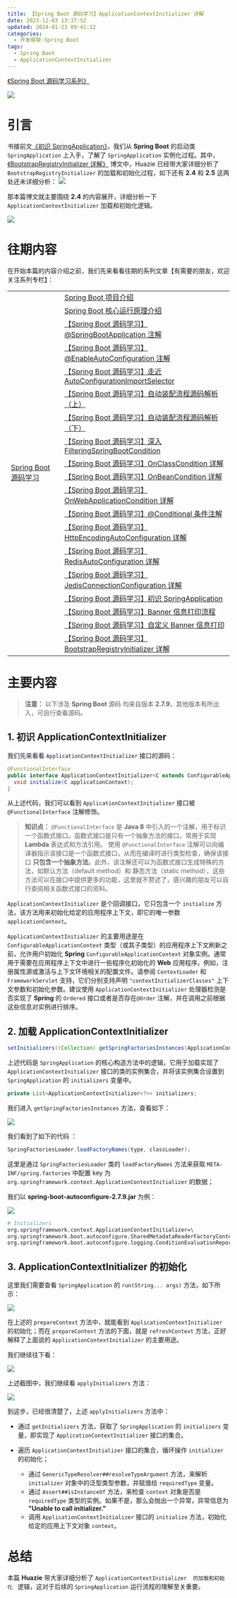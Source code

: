 ```yaml
---
title: 【Spring Boot 源码学习】ApplicationContextInitializer 详解
date: 2023-12-03 13:37:52
updated: 2024-01-23 09:41:12
categories:
  - 开发框架-Spring Boot
tags:
  - Spring Boot
  - ApplicationContextInitializer
---
```


[《Spring Boot 源码学习系列》](/categories/开发框架-Spring-Boot/)

![](/images/spring-boot-logo.png)

# 引言

书接前文[《初识 SpringApplication》](/2023/11/12/spring-boot/spring-boot-sourcecode-springapplication/)，我们从 **Spring Boot** 的启动类 `SpringApplication` 上入手，了解了 `SpringApplication` 实例化过程。其中，[《BootstrapRegistryInitializer 详解》](/2023/11/30/spring-boot/spring-boot-sourcecode-bootstrapregistryinitializer/)  博文中，Huazie 已经带大家详细分析了 `BootstrapRegistryInitializer` 的加载和初始化过程，如下还有 **2.4** 和 **2.5** 这两处还未详细分析：
![](/images/springboot/loader.png)

那本篇博文就主要围绕 **2.4** 的内容展开，详细分析一下`ApplicationContextInitializer` 加载和初始化逻辑。

[![](/images/flea-framework.png)](https://github.com/Huazie/flea-framework)

# 往期内容
在开始本篇的内容介绍之前，我们先来看看往期的系列文章【有需要的朋友，欢迎关注系列专栏】：

<table>
  <tr>
    <td rowspan="20" align="left" > 
      <a href="/categories/开发框架-Spring-Boot/">Spring Boot 源码学习</a> 
    </td>
  </tr>
  <tr>
    <td align="left"> 
      <a href="/2023/02/19/spring-boot/spring-boot-project-introduction/">Spring Boot 项目介绍</a> 
    </td>
  </tr>
  <tr>
    <td align="left"> 
      <a href="/2023/07/13/spring-boot/spring-boot-core-operating-principle/">Spring Boot 核心运行原理介绍</a> 
    </td>
  </tr>
  <tr>
    <td align="left"> 
      <a href="/2023/07/16/spring-boot/spring-boot-sourcecode-springbootapplication/">【Spring Boot 源码学习】@SpringBootApplication 注解</a> 
    </td>
  </tr>
  <tr>
    <td align="left"> 
      <a href="/2023/07/22/spring-boot/spring-boot-sourcecode-enableautoconfiguration/">【Spring Boot 源码学习】@EnableAutoConfiguration 注解</a> 
    </td>
  </tr>
  <tr>
    <td align="left"> 
      <a href="/2023/07/30/spring-boot/spring-boot-sourcecode-autoconfigurationimportselector/">【Spring Boot 源码学习】走近 AutoConfigurationImportSelector</a> 
    </td>
  </tr>
  <tr>
    <td align="left" > 
      <a href="/2023/08/06/spring-boot/spring-boot-sourcecode-autoconfigurationdetail-1/">【Spring Boot 源码学习】自动装配流程源码解析（上）</a> 
    </td>
  </tr>
  <tr>
    <td align="left" > 
      <a href="/2023/08/21/spring-boot/spring-boot-sourcecode-autoconfigurationdetail-2/">【Spring Boot 源码学习】自动装配流程源码解析（下）</a> 
    </td>
  </tr>
  <tr>
    <td align="left" > 
      <a href="/2023/09/08/spring-boot/spring-boot-sourcecode-filteringspringbootcondition/">【Spring Boot 源码学习】深入 FilteringSpringBootCondition</a> 
    </td>
  </tr>
  <tr>
    <td align="left" > 
      <a href="/2023/09/11/spring-boot/spring-boot-sourcecode-onclasscondition/">【Spring Boot 源码学习】OnClassCondition 详解</a> 
    </td>
  </tr>
  <tr>
    <td align="left" > 
      <a href="/2023/09/21/spring-boot/spring-boot-sourcecode-onbeancondition/">【Spring Boot 源码学习】OnBeanCondition 详解</a> 
    </td>
  </tr>
  <tr>
    <td align="left" > 
      <a href="/2023/10/06/spring-boot/spring-boot-sourcecode-onwebapplicationcondition/">【Spring Boot 源码学习】OnWebApplicationCondition 详解</a> 
    </td>
  </tr>
  <tr>
    <td align="left" > 
      <a href="/2023/10/15/spring-boot/spring-boot-sourcecode-conditional/">【Spring Boot 源码学习】@Conditional 条件注解</a> 
    </td>
  </tr>
  <tr>
    <td align="left" > 
      <a href="/2023/10/22/spring-boot/spring-boot-sourcecode-httpencodingautoconfiguration/">【Spring Boot 源码学习】HttpEncodingAutoConfiguration 详解</a> 
    </td>
  </tr>
  <tr>
    <td align="left" > 
      <a href="/2023/10/29/spring-boot/spring-boot-sourcecode-redisautoconfiguration/">【Spring Boot 源码学习】RedisAutoConfiguration 详解</a> 
    </td>
  </tr>
  <tr>
    <td align="left" > 
      <a href="/2023/11/05/spring-boot/spring-boot-sourcecode-jedisconnectionconfiguration/">【Spring Boot 源码学习】JedisConnectionConfiguration 详解</a> 
    </td>
  </tr>
  <tr>
    <td align="left" > 
      <a href="/2023/11/12/spring-boot/spring-boot-sourcecode-springapplication/">【Spring Boot 源码学习】初识 SpringApplication</a> 
    </td>
  </tr>
  <tr>
    <td align="left" > 
      <a href="/2023/11/19/spring-boot/spring-boot-sourcecode-banner-printer/">【Spring Boot 源码学习】Banner 信息打印流程</a> 
    </td>
  </tr>
  <tr>
    <td align="left" > 
      <a href="/2023/11/24/spring-boot/spring-boot-sourcecode-custom-banner-printer/">【Spring Boot 源码学习】自定义 Banner 信息打印</a> 
    </td>
  </tr>
  <tr>
    <td align="left" > 
      <a href="/2023/11/30/spring-boot/spring-boot-sourcecode-bootstrapregistryinitializer/">【Spring Boot 源码学习】BootstrapRegistryInitializer 详解</a> 
    </td>
  </tr>
</table>

# 主要内容
> **注意：** 以下涉及 **Spring Boot** 源码 均来自版本 **2.7.9**，其他版本有所出入，可自行查看源码。
## 1. 初识 ApplicationContextInitializer
我们先来看看 `ApplicationContextInitializer` 接口的源码：

```java
@FunctionalInterface
public interface ApplicationContextInitializer<C extends ConfigurableApplicationContext> {
  void initialize(C applicationContext);
}
```

从上述代码，我们可以看到 `ApplicationContextInitializer` 接口被  `@FunctionalInterface` 注解修饰。

> **知识点：** `@FunctionalInterface` 是 **Java 8** 中引入的一个注解，用于标识一个函数式接口。函数式接口是只有一个抽象方法的接口，常用于实现 **Lambda** 表达式和方法引用。
> 使用 `@FunctionalInterface` 注解可以向编译器指示该接口是一个函数式接口，从而在编译时进行类型检查，确保该接口 **只包含一个抽象方法**。此外，该注解还可以为函数式接口生成特殊的方法，如默认方法（default method）和 静态方法（static method），这些方法可以在接口中提供更多的功能，这里就不赘述了，感兴趣的朋友可以自行查阅相关函数式接口的资料。

`ApplicationContextInitializer` 是个回调接口，它只包含一个 `initialize` 方法，该方法用来初始化给定的应用程序上下文，即它的唯一参数 `applicationContext`。

`ApplicationContextInitializer` 的主要用途是在 `ConfigurableApplicationContext` 类型（或其子类型）的应用程序上下文刷新之前，允许用户初始化 **Spring** `ConfigurableApplicationContext` 对象实例。通常用于需要在应用程序上下文中进行一些程序化初始化的 **Web** 应用程序。例如，注册属性源或激活与上下文环境相关的配置文件。请参阅 `ContextLoader` 和`FrameworkServlet` 支持，它们分别支持声明 `"contextInitializerClasses"` 上下文参数和初始化参数。建议使用 `ApplicationContextInitializer` 处理器检测是否实现了 **Spring** 的 `Ordered` 接口或者是否存在`@Order` 注解，并在调用之前根据这些信息对实例进行排序。

## 2. 加载 ApplicationContextInitializer

```java
setInitializers((Collection) getSpringFactoriesInstances(ApplicationContextInitializer.class));
```

上述代码是 `SpringApplication` 的核心构造方法中的逻辑，它用于加载实现了 `ApplicationContextInitializer` 接口的类的实例集合，并将该实例集合设置到 `SpringApplication` 的 `initializers` 变量中。

```java
private List<ApplicationContextInitializer<?>> initializers;
```

我们进入 `getSpringFactoriesInstances` 方法，查看如下：

![](/images/springboot/getSpringFactoriesInstances.png)

我们看到了如下的代码 ：

```java
SpringFactoriesLoader.loadFactoryNames(type, classLoader);
```

这里是通过 `SpringFactoriesLoader` 类的 `loadFactoryNames` 方法来获取 `META-INF/spring.factories` 中配置 key 为 `org.springframework.context.ApplicationContextInitializer` 的数据；

我们以 **spring-boot-autoconfigure-2.7.9.jar** 为例：

![](ApplicationContextInitializer.png)
```bash
# Initializers
org.springframework.context.ApplicationContextInitializer=\
org.springframework.boot.autoconfigure.SharedMetadataReaderFactoryContextInitializer,\
org.springframework.boot.autoconfigure.logging.ConditionEvaluationReportLoggingListener
```
## 3. ApplicationContextInitializer 的初始化

这里我们需要查看 `SpringApplication` 的 `run(String... args)` 方法，如下所示：

![](prepareContext.png)

在上述的 `prepareContext` 方法中，就能看到 `ApplicationContextInitializer` 的初始化；而在 `prepareContext` 方法的下面，就是 `refreshContext` 方法，正好解释了上面说的 `ApplicationContextInitializer` 的主要用途。

我们继续往下看：

![](prepareContext1.png)

上述截图中，我们继续看 `applyInitializers` 方法：

![](applyInitializers.png)

到这步，已经很清楚了，上述 `applyInitializers` 方法中：

- 通过 `getInitializers` 方法，获取了 `SpringApplication` 的 `initializers` 变量，即实现了 `ApplicationContextInitializer` 接口的集合。

- 遍历 `ApplicationContextInitializer` 接口的集合，循环操作 `initializer` 的初始化；
  - 通过 `GenericTypeResolver##resolveTypeArgument` 方法，来解析 `initializer` 对象中的泛型类型参数，并赋值给 `requiredType` 变量。
  - 通过 `Assert##isInstanceOf` 方法，来检查 `context` 对象是否是`requiredType` 类型的实例。如果不是，那么会抛出一个异常，异常信息为 **"Unable to call initializer."**
  - 调用 `ApplicationContextInitializer` 接口的 `initialize` 方法，初始化给定的应用上下文对象 `context`。

# 总结
本篇 **Huazie** 带大家详细分析了 `ApplicationContextInitializer  的加载和初始化 ` 逻辑，这对于后续的 `SpringApplication` 运行流程的理解至关重要。

